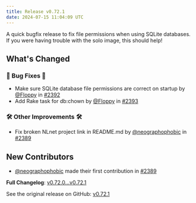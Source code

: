```yaml
---
title: Release v0.72.1
date: 2024-07-15 11:04:09 UTC
---
```

A quick bugfix release to fix file permissions when using SQLite databases. If you were having trouble with the solo image, this should help!

## What's Changed
### 🐛 Bug Fixes 🐛
* Make sure SQLite database file permissions are correct on startup by [@Floppy](https://github.com/Floppy) in [#2392](https://github.com/manyfold3d/manyfold/pull/2392)
* Add Rake task for db:chown  by [@Floppy](https://github.com/Floppy) in [#2393](https://github.com/manyfold3d/manyfold/pull/2393)
### 🛠️ Other Improvements 🛠️
* Fix broken NLnet project link in README.md by [@neographophobic](https://github.com/neographophobic) in [#2389](https://github.com/manyfold3d/manyfold/pull/2389)

## New Contributors
* [@neographophobic](https://github.com/neographophobic) made their first contribution in [#2389](https://github.com/manyfold3d/manyfold/pull/2389)

**Full Changelog**: [v0.72.0...v0.72.1](https://github.com/manyfold3d/manyfold/compare/v0.72.0...v0.72.1)

See the original release on GitHub: [v0.72.1](https://github.com/manyfold3d/manyfold/releases/tag/v0.72.1)
